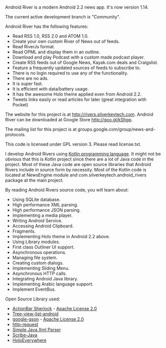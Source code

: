Android River is a modern Android 2.2 news app. It's now version 1.14.

The current active development branch is "Community".

Android River has the following features:
- Read RSS 1.0, RSS 2.0 and ATOM 1.0.
- Create your own custom River of News out of feeds.
- Read RiverJs format.
- Read OPML and display them in an outline.
- Download and play Podcast with a custom made podcast player.
- Create RSS feeds out of Google News, Kayak.com deals and Craigslist.
- Feature a frequently updated sources of feeds to subscribe to.
- There is no login required to use any of the functionality.
- There are no ads.
- It is super fast.
- It is efficient with data/battery usage.
- It has the awesome Holo theme applied even from Android 2.2.
- Tweets links easily or read articles for later (great integration with Pocket)

The website for this project is at http://rivers.silverkeytech.com. Android River can be downloaded at Google Store http://goo.gl/kShgp.

The mailing list for this project is at groups.google.com/group/news-and-protocols.

This code is licensed under GPL version 3. Please read license.txt.

I develop Android Rivers using <a href="http://kotlin.jetbrains.org/">Kotlin programming language</a>. It might not be
obvious that this is Kotlin project since there are a lot of Java code in the project. Most of these Java code are open source
libraries that Android Rivers include in source form by necessity. Most of the Kotlin code is located at NewsEngine module and
com.silverkeytech.android_rivers package at the main project.

By reading Android Rivers source code, you will learn about:

* Using SQLite database.
* High performance XML parsing.
* High performance JSON parsing.
* Implementing a media player.
* Writing Android Service.
* Accessing Android Clipboard.
* Fragments.
* Implementing Holo theme in Android 2.2 above.
* Using Library modules.
* First class Outliner UI support.
* Asynchronous operations.
* Managing file system.
* Creating custom dialogs.
* Implementing Sliding Menu.
* Asynchronous HTTP calls.
* Integrating Android Java library.
* Implementing Arabic language support.
* Implement EventBus.

Open Source Library used:
* [ActionBar Sherlock](http://actionbarsherlock.com/) - [Apache License 2.0](http://www.apache.org/licenses/LICENSE-2.0)
* [Tree-view-list-android](http://code.google.com/p/tree-view-list-android/)
* [google-gson](http://code.google.com/p/google-gson/) - [Apache License 2.0](http://www.apache.org/licenses/LICENSE-2.0)
* [http-request](https://github.com/kevinsawicki/http-request)
* [Simple Java Xml Parser](https://github.com/thebuzzmedia/simple-java-xml-parser)
* [Scribe-Java](https://github.com/fernandezpablo85/scribe-java)
* [HoloEverywhere](https://github.com/ChristopheVersieux/HoloEverywhere)